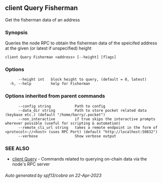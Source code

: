 ## client Query Fisherman

Get the fisherman data of an address

### Synopsis

Queries the node RPC to obtain the fisherman data of the speicifed address at the given (or latest if unspecified) height

```
client Query Fisherman <address> [--height] [flags]
```

### Options

```
      --height int   block height to query, (default = 0, latest)
  -h, --help         help for Fisherman
```

### Options inherited from parent commands

```
      --config string           Path to config
      --data_dir string         Path to store pocket related data (keybase etc.) (default "/home/harry/.pocket")
      --non_interactive         if true skips the interactive prompts wherever possible (useful for scripting & automation)
      --remote_cli_url string   takes a remote endpoint in the form of <protocol>://<host> (uses RPC Port) (default "http://localhost:50832")
      --verbose                 Show verbose output
```

### SEE ALSO

* [client Query](client_Query.md)	 - Commands related to querying on-chain data via the node's RPC server

###### Auto generated by spf13/cobra on 22-Apr-2023
